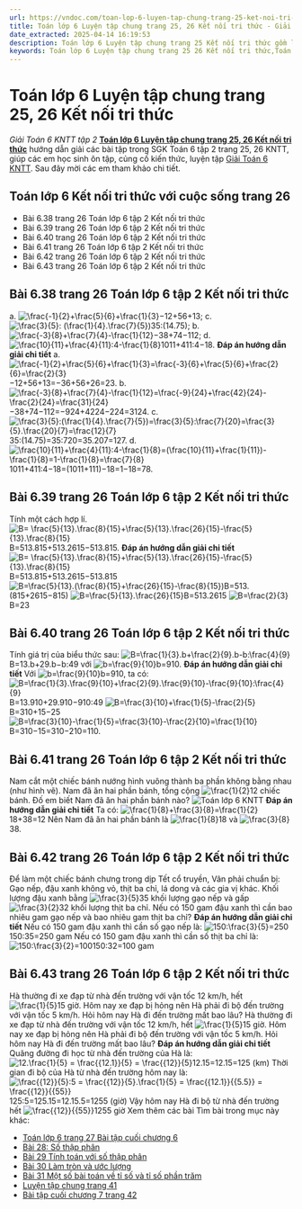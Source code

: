 ```yaml
---
url: https://vndoc.com/toan-lop-6-luyen-tap-chung-trang-25-ket-noi-tri-thuc-244111
title: Toán lớp 6 Luyện tập chung trang 25, 26 Kết nối tri thức - Giải Toán 6 KNTT tập 2 - VnDoc.com
date_extracted: 2025-04-14 16:19:53
description: Toán lớp 6 Luyện tập chung trang 25 Kết nối tri thức gồm lời giải chi tiết cho từng bài tập cho các em học sinh tham khảo luyện Giải Toán 6 sách Kết nối tri thức với cuộc sống tập 2.
keywords: Toán lớp 6 Luyện tập chung trang 25 26 Kết nối tri thức,Toán lớp 6 trang 25 tập 2 kết nối tri thức,Giải Toán 6 kết nối tri thức trang 26,toán lớp 6 kết nối tri thức trang 26,toán 6,toán lớp 6,giải toán lớp 6,giải toán 6,toán lớp 6 kết nối tri thức,toán 6 kết nối tri thức,giải toán 6 tập 2 kết nối tri thức,giải toán 6 trang 25 Kết nối tri thức,Toán lớp 6 trang 25 kết nối tri thức
---
```


# Toán lớp 6 Luyện tập chung trang 25, 26 Kết nối tri thức
 _Giải Toán 6 KNTT tập 2_
[**Toán lớp 6 Luyện tập chung trang 25, 26 Kết nối tri thức**](<https://vndoc.com/toan-lop-6-luyen-tap-chung-trang-25-ket-noi-tri-thuc-244111>) hướng dẫn giải các bài tập trong SGK Toán 6 tập 2 trang 25, 26 KNTT, giúp các em học sinh ôn tập, củng cố kiến thức, luyện tập [Giải Toán 6 KNTT](<https://vndoc.com/mon-toan-lop6>). Sau đây mời các em tham khảo chi tiết.
## Toán lớp 6 Kết nối tri thức với cuộc sống trang 26
  * Bài 6.38 trang 26 Toán lớp 6 tập 2 Kết nối tri thức
  * Bài 6.39 trang 26 Toán lớp 6 tập 2 Kết nối tri thức
  * Bài 6.40 trang 26 Toán lớp 6 tập 2 Kết nối tri thức
  * Bài 6.41 trang 26 Toán lớp 6 tập 2 Kết nối tri thức
  * Bài 6.42 trang 26 Toán lớp 6 tập 2 Kết nối tri thức
  * Bài 6.43 trang 26 Toán lớp 6 tập 2 Kết nối tri thức

## **Bài 6.38 trang 26 Toán lớp 6 tập 2 Kết nối tri thức**
a. ![\\frac{-1}{2}+\\frac{5}{6}+\\frac{1}{3}](https://i.vdoc.vn/data/image/blank.png)−12+56+13;
c. ![\\frac{3}{5}: \(\\frac{1}{4}.\\frac{7}{5}\)](https://i.vdoc.vn/data/image/blank.png)35:\(14.75\);
b. ![\\frac{-3}{8}+\\frac{7}{4}-\\frac{1}{12}](https://i.vdoc.vn/data/image/blank.png)−38+74−112;
d. ![\\frac{10}{11}+\\frac{4}{11}:4-\\frac{1}{8}](https://i.vdoc.vn/data/image/blank.png)1011+411:4−18.
**Đáp án hướng dẫn giải chi tiết**
a. ![\\frac{-1}{2}+\\frac{5}{6}+\\frac{1}{3}=\\frac{-3}{6}+\\frac{5}{6}+\\frac{2}{6}=\\frac{2}{3}](https://i.vdoc.vn/data/image/blank.png)−12+56+13=−36+56+26=23.
b. ![\\frac{-3}{8}+\\frac{7}{4}-\\frac{1}{12}=\\frac{-9}{24}+\\frac{42}{24}-\\frac{2}{24}=\\frac{31}{24}](https://i.vdoc.vn/data/image/blank.png)−38+74−112=−924+4224−224=3124.
c. ![\\frac{3}{5}:\(\\frac{1}{4}.\\frac{7}{5}\)=\\frac{3}{5}:\\frac{7}{20}=\\frac{3}{5}.\\frac{20}{7}=\\frac{12}{7}](https://i.vdoc.vn/data/image/blank.png)35:\(14.75\)=35:720=35.207=127.
d. ![\\frac{10}{11}+\\frac{4}{11}:4-\\frac{1}{8}=\(\\frac{10}{11}+\\frac{1}{11}\)-\\frac{1}{8}=1-\\frac{1}{8}=\\frac{7}{8}](https://i.vdoc.vn/data/image/blank.png)1011+411:4−18=\(1011+111\)−18=1−18=78.
## **Bài 6.39 trang 26 Toán lớp 6 tập 2 Kết nối tri thức**
Tính một cách hợp lí.
![B= \\frac{5}{13}.\\frac{8}{15}+\\frac{5}{13}.\\frac{26}{15}-\\frac{5}{13}.\\frac{8}{15}](https://i.vdoc.vn/data/image/blank.png)B=513.815+513.2615−513.815.
**Đáp án hướng dẫn giải chi tiết**
![B= \\frac{5}{13}.\\frac{8}{15}+\\frac{5}{13}.\\frac{26}{15}-\\frac{5}{13}.\\frac{8}{15}](https://i.vdoc.vn/data/image/blank.png) B=513.815+513.2615−513.815
![B=\\frac{5}{13}.\(\\frac{8}{15}+\\frac{26}{15}-\\frac{8}{15}\)](https://i.vdoc.vn/data/image/blank.png)B=513.\(815+2615−815\)
![B=\\frac{5}{13}.\\frac{26}{15}](https://i.vdoc.vn/data/image/blank.png)B=513.2615
![B=\\frac{2}{3}](https://i.vdoc.vn/data/image/blank.png)B=23
## **Bài 6.40 trang 26 Toán lớp 6 tập 2 Kết nối tri thức**
Tính giá trị của biểu thức sau:
![B=\\frac{1}{3}.b+\\frac{2}{9}.b-b:\\frac{4}{9}](https://i.vdoc.vn/data/image/blank.png)B=13.b+29.b−b:49 với ![b=\\frac{9}{10}](https://i.vdoc.vn/data/image/blank.png)b=910.
**Đáp án hướng dẫn giải chi tiết**
Với ![b=\\frac{9}{10}](https://i.vdoc.vn/data/image/blank.png)b=910, ta có:
![B=\\frac{1}{3}.\\frac{9}{10}+\\frac{2}{9}.\\frac{9}{10}-\\frac{9}{10}:\\frac{4}{9}](https://i.vdoc.vn/data/image/blank.png)B=13.910+29.910−910:49
![B=\\frac{3}{10}+\\frac{1}{5}-\\frac{2}{5}](https://i.vdoc.vn/data/image/blank.png)B=310+15−25
![B=\\frac{3}{10}-\\frac{1}{5}=\\frac{3}{10}-\\frac{2}{10}=\\frac{1}{10}](https://i.vdoc.vn/data/image/blank.png)B=310−15=310−210=110.
## **Bài 6.41 trang 26 Toán lớp 6 tập 2 Kết nối tri thức**
Nam cắt một chiếc bánh nướng hình vuông thành ba phần không bằng nhau \(như hình vẽ\). Nam đã ăn hai phần bánh, tổng cộng ![\\frac{1}{2}](https://i.vdoc.vn/data/image/blank.png)12 chiếc bánh. Đố em biết Nam đã ăn hai phần bánh nào?
![Toán lớp 6 KNTT](https://i.vdoc.vn/data/image/2021/09/25/toan-lop-6-kntt-trang-26.jpg)
**Đáp án hướng dẫn giải chi tiết**
Ta có: ![\\frac{1}{8}+\\frac{3}{8}=\\frac{1}{2}](https://i.vdoc.vn/data/image/blank.png)18+38=12
Nên Nam đã ăn hai phần bánh là ![\\frac{1}{8}](https://i.vdoc.vn/data/image/blank.png)18 và ![\\frac{3}{8}](https://i.vdoc.vn/data/image/blank.png)38.
## **Bài 6.42 trang 26 Toán lớp 6 tập 2 Kết nối tri thức**
Để làm một chiếc bánh chưng trong dịp Tết cổ truyền, Vân phải chuẩn bị: Gạo nếp, đậu xanh không vỏ, thịt ba chỉ, lá dong và các gia vị khác. Khối lượng đậu xanh bằng ![\\frac{3}{5}](https://i.vdoc.vn/data/image/blank.png)35 khối lượng gạo nếp và gấp ![\\frac{3}{2}](https://i.vdoc.vn/data/image/blank.png)32 khối lượng thịt ba chỉ. Nếu có 150 gam đậu xanh thì cần bao nhiêu gam gạo nếp và bao nhiêu gam thịt ba chỉ?
**Đáp án hướng dẫn giải chi tiết**
Nếu có 150 gam đậu xanh thì cần số gạo nếp là: ![150:\\frac{3}{5}=250](https://i.vdoc.vn/data/image/blank.png)150:35=250 gam
Nếu có 150 gam đậu xanh thì cần số thịt ba chỉ là: ![150:\\frac{3}{2}=100](https://i.vdoc.vn/data/image/blank.png)150:32=100 gam
## **Bài 6.43 trang 26 Toán lớp 6 tập 2 Kết nối tri thức**
Hà thường đi xe đạp từ nhà đến trường với vận tốc 12 km/h, hết ![\\frac{1}{5}](https://i.vdoc.vn/data/image/blank.png)15 giờ. Hôm nay xe đạp bị hỏng nên Hà phải đi bộ đến trường với vận tốc 5 km/h. Hỏi hôm nay Hà đi đến trường mất bao lâu? Hà thường đi xe đạp từ nhà đến trường với vận tốc 12 km/h, hết ![\\frac{1}{5}](https://i.vdoc.vn/data/image/blank.png)15 giờ. Hôm nay xe đạp bị hỏng nên Hà phải đi bộ đến trường với vận tốc 5 km/h. Hỏi hôm nay Hà đi đến trường mất bao lâu?
**Đáp án hướng dẫn giải chi tiết**
Quãng đường đi học từ nhà đến trường của Hà là:
![12.\\frac{1}{5} = \\frac{{12.1}}{5} = \\frac{{12}}{5}](https://i.vdoc.vn/data/image/blank.png)12.15=12.15=125 \(km\)
Thời gian đi bộ của Hà từ nhà đến trường hôm nay là:
![\\frac{{12}}{5}:5 = \\frac{{12}}{5}.\\frac{1}{5} = \\frac{{12.1}}{{5.5}} = \\frac{{12}}{{55}}](https://i.vdoc.vn/data/image/blank.png)125:5=125.15=12.15.5=1255 \(giờ\)
Vậy hôm nay Hà đi bộ từ nhà đến trường hết ![\\frac{{12}}{{55}}](https://i.vdoc.vn/data/image/blank.png)1255 giờ
Xem thêm các bài Tìm bài trong mục này khác:
  * [Toán lớp 6 trang 27 Bài tập cuối chương 6 ](</toan-lop-6-bai-tap-cuoi-chuong-6-trang-27-ket-noi-tri-thuc-244444>)
  * [Bài 28: Số thập phân](</toan-lop-6-bai-28-so-thap-phan-ket-noi-tri-thuc-244447>)
  * [Bài 29 Tính toán với số thập phân ](</toan-lop-6-bai-29-tinh-toan-voi-so-thap-phan-244692>)
  * [Bài 30 Làm tròn và ước lượng ](</toan-lop-6-bai-30-lam-tron-va-uoc-luong-ket-noi-tri-thuc-244696>)
  * [Bài 31 Một số bài toán về tỉ số và tỉ số phần trăm ](</toan-lop-6-bai-31-mot-so-bai-toan-ve-ti-so-va-ti-so-phan-tram-244702>)
  * [Luyện tập chung trang 41 ](</toan-lop-6-luyen-tap-chung-trang-41-ket-noi-tri-thuc-244705>)
  * [Bài tập cuối chương 7 trang 42 ](</toan-lop-6-bai-tap-cuoi-chuong-7-trang-42-ket-noi-tri-thuc-244707>)

